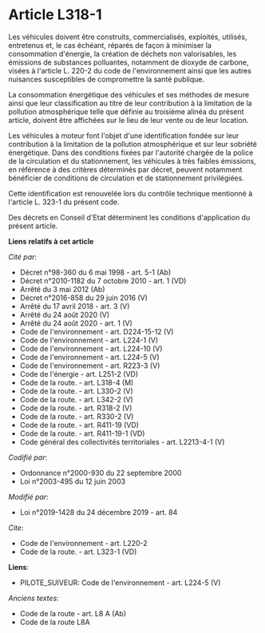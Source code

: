 # Article L318-1

Les véhicules doivent être construits, commercialisés, exploités, utilisés, entretenus et, le cas échéant, réparés de façon à
minimiser la consommation d'énergie, la création de déchets non valorisables, les émissions de substances polluantes,
notamment de dioxyde de carbone, visées à l'article L. 220-2 du code de l'environnement ainsi que les autres nuisances
susceptibles de compromettre la santé publique.

La consommation énergétique des véhicules et ses méthodes de mesure ainsi que leur classification au titre de leur
contribution à la limitation de la pollution atmosphérique telle que définie au troisième alinéa du présent article, doivent
être affichées sur le lieu de leur vente ou de leur location.

Les véhicules à moteur font l'objet d'une identification fondée sur leur contribution à la limitation de la pollution
atmosphérique et sur leur sobriété énergétique. Dans des conditions fixées par l'autorité chargée de la police de la
circulation et du stationnement, les véhicules à très faibles émissions, en référence à des critères déterminés par décret,
peuvent notamment bénéficier de conditions de circulation et de stationnement privilégiées.

Cette identification est renouvelée lors du contrôle technique mentionné à l'article L. 323-1 du présent code.

Des décrets en Conseil d'Etat déterminent les conditions d'application du présent article.

**Liens relatifs à cet article**

_Cité par_:

  - Décret n°98-360 du 6 mai 1998 - art. 5-1 (Ab)
  - Décret n°2010-1182 du 7 octobre 2010 - art. 1 (VD)
  - Arrêté du 3 mai 2012 (Ab)
  - Décret n°2016-858 du 29 juin 2016 (V)
  - Arrêté du 17 avril 2018 - art. 3 (V)
  - Arrêté du 24 août 2020 (V)
  - Arrêté du 24 août 2020 - art. 1 (V)
  - Code de l'environnement - art. D224-15-12 (V)
  - Code de l'environnement - art. L224-1 (V)
  - Code de l'environnement - art. L224-10  (V)
  - Code de l'environnement - art. L224-5 (V)
  - Code de l'environnement - art. R223-3 (V)
  - Code de l'énergie - art. L251-2 (VD)
  - Code de la route. - art. L318-4 (M)
  - Code de la route. - art. L330-2 (V)
  - Code de la route. - art. L342-2 (V)
  - Code de la route. - art. R318-2 (V)
  - Code de la route. - art. R330-2 (V)
  - Code de la route. - art. R411-19 (VD)
  - Code de la route. - art. R411-19-1 (VD)
  - Code général des collectivités territoriales - art. L2213-4-1 (V)

_Codifié par_:

  - Ordonnance n°2000-930 du 22 septembre 2000
  - Loi n°2003-495 du 12 juin 2003

_Modifié par_:

  - Loi n°2019-1428 du 24 décembre 2019 - art. 84

_Cite_:

  - Code de l'environnement - art. L220-2
  - Code de la route. - art. L323-1 (VD)

**Liens**:

  - PILOTE_SUIVEUR: Code de l'environnement - art. L224-5 (V)

_Anciens textes_:

  - Code de la route - art. L8 A (Ab)
  - Code de la route L8A
